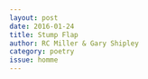 ```yaml
---
layout: post 
date: 2016-01-24
title: Stump Flap
author: RC Miller & Gary Shipley
category: poetry
issue: homme
---
```

